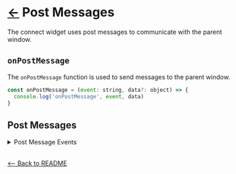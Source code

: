 # [←](../README.md#props) Post Messages

The connect widget uses post messages to communicate with the parent window.

## `onPostMessage`

The `onPostMessage` function is used to send messages to the parent window.

```jsx
const onPostMessage = (event: string, data?: object) => {
  console.log('onPostMessage', event, data)
}
```

## Post Messages

<details>
  <summary>Post Message Events</summary>

| Type                             | Description                                                                                                                                                                                | Data                                                                           |
| -------------------------------- | ------------------------------------------------------------------------------------------------------------------------------------------------------------------------------------------ | ------------------------------------------------------------------------------ |
| `/backToSearch`                  | Triggers when an end user selects a button that will navigate them to the search institution step in the Connect Widget. Used in relation with `disable_institution_search` config option. | `{}`                                                                           |
| `/loaded`                        | Triggers when the Connect Widget has loaded. `initial_step` can be `connected`, `disclosure`, `enterCreds`, `loginError`, `mfa`, `search`, `verifyExistingMember` or `verifyMfa`.          | `{ "initial_step": string }`                                                   |
| `/enterCredentials`              | Triggers when a user submits credentials for a given institution for the first time.                                                                                                       | `{ "institution": { "code": string, "guid": string } }`                        |
| `/institutionSearch`             | Triggers when the end user searches for an institution.                                                                                                                                    | `{ "query": string }`                                                          |
| `/selectedInstitution`           | Triggers when the end user selects an institution from the institution list.                                                                                                               | `{ "code": string, "guid": string, "name": string, "url": string }`            |
| `/invalidData`                   | Triggers when there are no valid demand deposit (DDA) accounts on the member. Current options for `code`: `1000`                                                                           | `{ "code": string, "member_guid": string}`                                     |
| `/invalidData/primaryAction`     | Triggered when the user clicks the "Try again" option on the invalid data step.                                                                                                            | `{  "member_guid": string }`                                                   |
| `/memberConnected`               | Triggers when a member has successfully connected and the data you requested in your config has finished aggregating.                                                                      | `{ "member_guid": string }`                                                    |
| `/memberConnected/primaryAction` | Triggered when the user clicks the primary button on the member connected step.                                                                                                            | `{}`                                                                           |
| `/memberError`                   | Triggers when a member has encountered an error state.                                                                                                                                     | `{ "member": { "guid": string, "connection_status: number } }`                 |
| `/createMemberError`             | Triggers when a member failed to get created when credentials were entered.                                                                                                                | `{ "institution_guid": string, "institution_code": string }`                   |
| `/memberDeleted`                 | Triggers when a member has been deleted in the widget.                                                                                                                                     | `{ "member_guid": string }`                                                    |
| `/memberStatusUpdated`           | Triggers when a members connection status has changed while connecting. This is useful in determing the current connection status of the member.                                           | `{ "member_guid": string, "connection_status": number }`                       |
| `/oauthError`                    | Triggered when the user lands on the OAuth error page.                                                                                                                                     | `{ "member_guid": string }`                                                    |
| `/oauthRequested`                | Triggers when the user navigates to the OAuth provider's site. Note that the redirect does not happen in WebViews.                                                                         | `{ "url": string, "member_guid": string }`                                     |
| `/stepChange`                    | Triggers when the end user changes from one "step" to another.                                                                                                                             | `{ "previous": string, "current": string }`                                    |
| `/submitMfa`                     | Triggers when a user submits an MFA answer.                                                                                                                                                | `{ "member_guid": string }`                                                    |
| `/updateCredentials`             | Triggers when a user submits credentials while trying to update their existing credentials.                                                                                                | `{ "member_guid": string, "institution": { "code": string, "guid": string } }` |

</details>

<br />

[<-- Back to README](../README.md#props)

